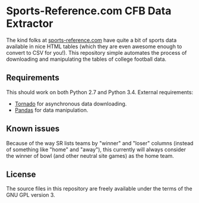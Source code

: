 Sports-Reference.com CFB Data Extractor
=======================================

The kind folks at
[sports-reference.com](http://www.sports-reference.com) have quite a
bit of sports data available in nice HTML tables (which they are even
awesome enough to convert to CSV for you!). This repository simple
automates the process of downloading and manipulating the tables of
college football data.

Requirements
------------

This should work on both Python 2.7 and Python 3.4. External
requirements:

* [Tornado][] for asynchronous data downloading.
* [Pandas][] for data manipulation.

[Tornado]: tornadoweb.org
[Pandas]: http://pandas.pydata.org/

Known issues
------------

Because of the way SR lists teams by "winner" and "loser" columns
(instead of something like "home" and "away"), this currently will
always consider the winner of bowl (and other neutral site games) as
the home team.

License
-------

The source files in this repository are freely available under the
terms of the GNU GPL version 3.
